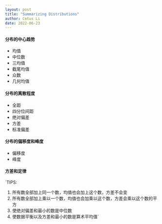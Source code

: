 ```yaml
---
layout: post
title: "Summarizing Distributions"
author: Cetus Li
date: 2022-06-23
---
```

#### 分布的中心趋势
- 均值
- 中位数
- 三均值
- 截尾均值
- 众数
- 几何均值

#### 分布的离散程度
- 全距
- 四分位间距
- 绝对偏差
- 方差
- 标准偏差

#### 分布的偏移度和峰度
- 偏移度
- 峰度

#### 方差和定律


`TIPS:
1. 所有数全部加上同一个数，均值也会加上这个数，方差不会变
2. 所有数全部加上乘以一个数，均值也会加乘以这个数，方差会乘以这个数的平方
3. 使绝对偏差和最小的数是中位数
4. 使数据平衡以及方差和最小的数是算术平均值`
